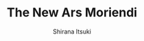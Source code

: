 ---
title: The New Ars Moriendi
author: Shirana Itsuki
link: https://moriendi.net/
img: the-new-ars-moriendi.png
type: game
---